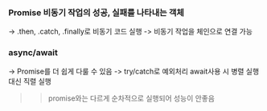 ### Promise 비동기 작업의 성공, 실패를 나타내는 객체
-> .then, .catch, .finally로 비동기 코드 실행
-> 비동기 작업을 체인으로 연결 가능

### async/await
-> Promise를 더 쉽게 다룰 수 있음
-> try/catch로 예외처리 await사용 시 병렬 실행 대신 직렬 실행
>> promise와는 다르게 순차적으로 실행되어 성능이 안좋음